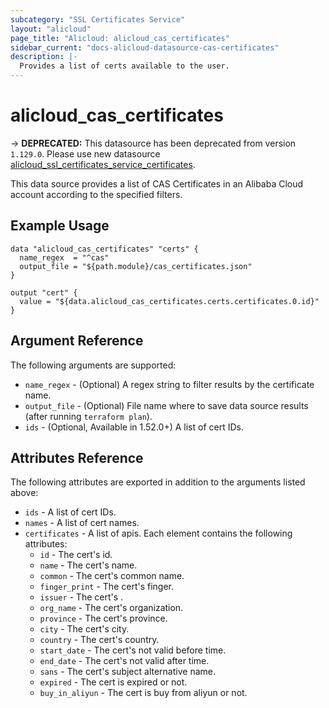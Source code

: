 ```yaml
---
subcategory: "SSL Certificates Service"
layout: "alicloud"
page_title: "Alicloud: alicloud_cas_certificates"
sidebar_current: "docs-alicloud-datasource-cas-certificates"
description: |-
  Provides a list of certs available to the user.
---
```


# alicloud\_cas\_certificates

-> **DEPRECATED:**  This datasource has been deprecated from version `1.129.0`. Please use new datasource [alicloud_ssl_certificates_service_certificates](https://www.terraform.io/docs/providers/alicloud/d/ssl_certificates_service_certificates).

This data source provides a list of CAS Certificates in an Alibaba Cloud account according to the specified filters.

## Example Usage

```
data "alicloud_cas_certificates" "certs" {
  name_regex  = "^cas"
  output_file = "${path.module}/cas_certificates.json"
}

output "cert" {
  value = "${data.alicloud_cas_certificates.certs.certificates.0.id}"
}
```

## Argument Reference

The following arguments are supported:

* `name_regex` - (Optional) A regex string to filter results by the certificate name.
* `output_file` - (Optional) File name where to save data source results (after running `terraform plan`).
* `ids` - (Optional, Available in 1.52.0+) A list of cert IDs.

## Attributes Reference

The following attributes are exported in addition to the arguments listed above:

* `ids` - A list of cert IDs.
* `names` - A list of cert names. 
* `certificates` - A list of apis. Each element contains the following attributes:
  * `id` - The cert's id.
  * `name` - The cert's name.
  * `common` - The cert's common name.
  * `finger_print` - The cert's finger.
  * `issuer` - The cert's .
  * `org_name` - The cert's organization.
  * `province` - The cert's province.
  * `city` - The cert's city.
  * `country` - The cert's country.
  * `start_date` - The cert's not valid before time.
  * `end_date` - The cert's not valid after time.
  * `sans` - The cert's subject alternative name.
  * `expired` - The cert is expired or not.
  * `buy_in_aliyun` - The cert is buy from aliyun or not.
